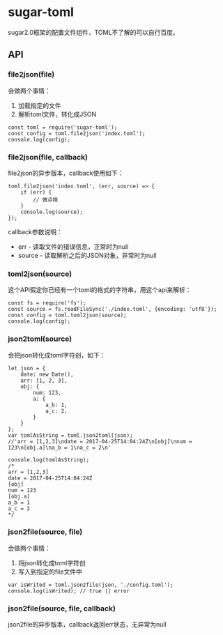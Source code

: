 # sugar-toml

sugar2.0框架的配置文件组件，TOML不了解的可以自行百度。

## API


### file2json(file)

会做两个事情：

1. 加载指定的文件
2. 解析toml文件，转化成JSON

```
const toml = require('sugar-toml');
const config = toml.file2json('index.toml');
console.log(config);

```

### file2json(file, callback)
file2json的异步版本，callback使用如下：

```
toml.file2json('index.toml', (err, source) => {
	if (err) {
		// 做点啥
	}	
	console.log(source);
});

```
callback参数说明：

* err - 读取文件的错误信息，正常时为null
* source - 读取解析之后的JSON对象，异常时为null


### toml2json(source)
这个API假定你已经有一个toml的格式的字符串，用这个api来解析：

```
const fs = require('fs');
const source = fs.readFileSync('./index.toml', {encoding: 'utf8'});
const config = toml.toml2json(source);
console.log(config);
```

### json2toml(source)
会把json转化成toml字符创，如下：

```
let json = {
	date: new Date(), 
	arr: [1, 2, 3], 
	obj: {
		num: 123,
		a: {
			a_b: 1, 
			a_c: 2,
		}
	}
};
var tomlAsString = toml.json2toml(json); 
//'arr = [1,2,3]\ndate = 2017-04-25T14:04:24Z\n[obj]\nnum = 123\n[obj.a]\na_b = 1\na_c = 2\n'

console.log(tomlAsString);
/*
arr = [1,2,3]
date = 2017-04-25T14:04:24Z
[obj]
num = 123
[obj.a]
a_b = 1
a_c = 2
*/
```

### json2file(source, file)

会做两个事情：

1. 将json转化成toml字符创
2. 写入到指定的file文件中

```
var isWrited = toml.json2file(json, './config.toml'); 
console.log(isWrited); // true || error

```

### json2file(source, file, callback)

json2file的异步版本，callback返回err状态，无异常为null
